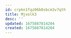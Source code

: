 ```yaml
---
id: crpkn1fqz06b0sbcm3v7qth
title: Mjvolk3
desc: ''
updated: 1675887814204
created: 1675887814204
---
```

